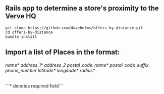 <h2>Rails app to determine a store's proximity to the Verve HQ</h2>

```git clone https://github.com/davehelms/offers-by-distance.git```<br>
```cd offers-by-distance```<br>
```bundle install```<br>

<h2>Import a list of Places in the format: </h2>
<h6>name*	address_1* address_2 postal_code_name* postal_code_suffix phone_number latitude* longitude* radius*</h6>
```* denotes required field```
